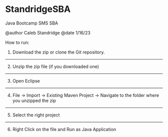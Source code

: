# StandridgeSBA
Java Bootcamp SMS SBA

@author Caleb Standridge
@date 1/16/23

How to run:
1. Download the zip or clone the Git repository.
---------------------------------------------
2. Unzip the zip file (if you downloaded one)
---------------------------------------------
3. Open Eclipse
---------------------------------------------
4. File -> Import -> Existing Maven Project -> Navigate to the folder where you unzipped the zip
---------------------------------------------
5. Select the right project
---------------------------------------------
6. Right Click on the file and Run as Java Application
